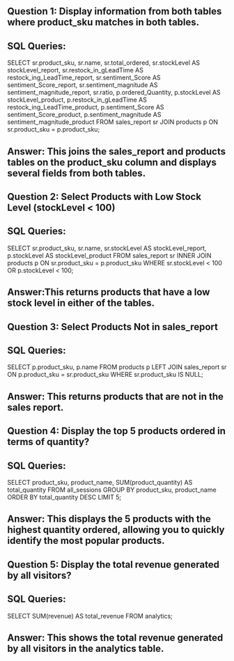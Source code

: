 ## Question 1: Display information from both tables where product_sku matches in both tables.

## SQL Queries:
SELECT 
    sr.product_sku, 
    sr.name, 
    sr.total_ordered, 
    sr.stockLevel AS stockLevel_report, 
    sr.restock_in_gLeadTime AS restock_ing_LeadTime_report, 
    sr.sentiment_Score AS sentiment_Score_report, 
    sr.sentiment_magnitude AS sentiment_magnitude_report,
    sr.ratio,
    p.ordered_Quantity, 
    p.stockLevel AS stockLevel_product,
    p.restock_in_gLeadTime AS restock_ing_LeadTime_product,
    p.sentiment_Score AS sentiment_Score_product,
    p.sentiment_magnitude AS sentiment_magnitude_product
FROM sales_report sr
JOIN products p 
ON sr.product_sku = p.product_sku;

## Answer: This joins the sales_report and products tables on the product_sku column and displays several fields from both tables.


## Question 2: Select Products with Low Stock Level (stockLevel < 100)

## SQL Queries:
SELECT 
    sr.product_sku, 
    sr.name, 
    sr.stockLevel AS stockLevel_report, 
    p.stockLevel AS stockLevel_product
FROM sales_report sr
INNER JOIN products p 
    ON sr.product_sku = p.product_sku
WHERE sr.stockLevel < 100 OR p.stockLevel < 100;

## Answer:This returns products that have a low stock level in either of the tables.



## Question 3: Select Products Not in sales_report

## SQL Queries:
SELECT 
    p.product_sku, 
    p.name
FROM products p
LEFT JOIN sales_report sr 
    ON p.product_sku = sr.product_sku
WHERE sr.product_sku IS NULL;

## Answer: This returns products that are not in the sales report.



## Question 4: Display the top 5 products ordered in terms of quantity?

## SQL Queries:
SELECT product_sku, product_name, SUM(product_quantity) AS total_quantity
FROM all_sessions
GROUP BY product_sku, product_name
ORDER BY total_quantity DESC
LIMIT 5;

## Answer: This displays the 5 products with the highest quantity ordered, allowing you to quickly identify the most popular products.



## Question 5: Display the total revenue generated by all visitors?

## SQL Queries:
SELECT SUM(revenue) AS total_revenue
FROM analytics;

## Answer: This shows the total revenue generated by all visitors in the analytics table.
